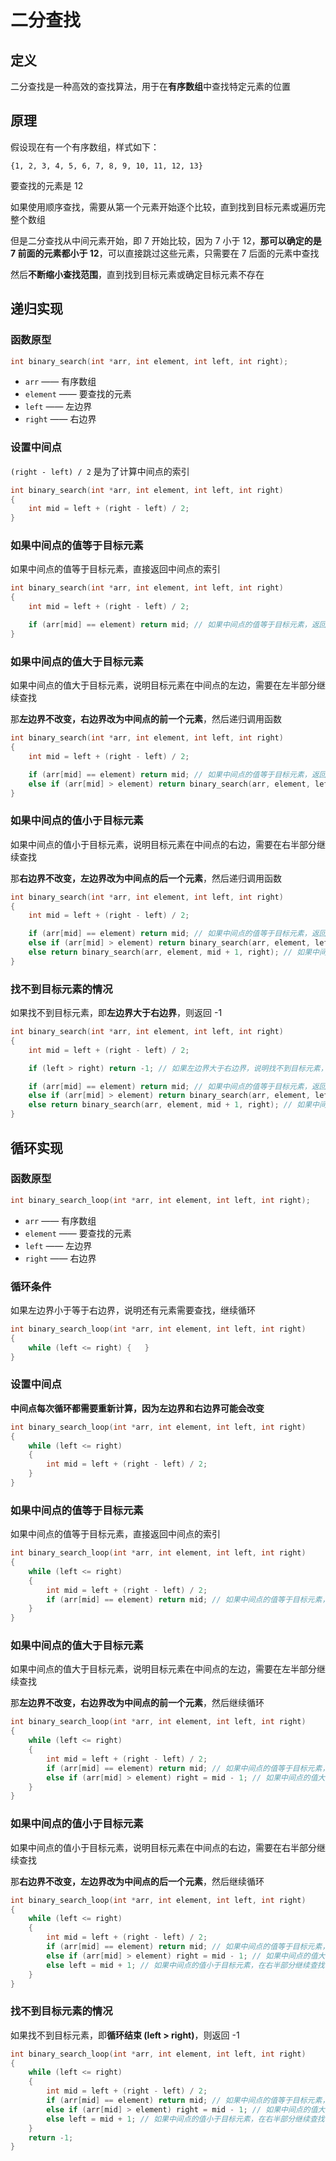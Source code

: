 # 二分查找

## 定义

二分查找是一种高效的查找算法，用于在**有序数组**中查找特定元素的位置

## 原理

假设现在有一个有序数组，样式如下：

```
{1, 2, 3, 4, 5, 6, 7, 8, 9, 10, 11, 12, 13}
```

要查找的元素是 12

如果使用顺序查找，需要从第一个元素开始逐个比较，直到找到目标元素或遍历完整个数组

但是二分查找从中间元素开始，即 7 开始比较，因为 7 小于 12，**那可以确定的是 7 前面的元素都小于 12**，可以直接跳过这些元素，只需要在 7 后面的元素中查找

然后**不断缩小查找范围**，直到找到目标元素或确定目标元素不存在

## 递归实现

### 函数原型

```c
int binary_search(int *arr, int element, int left, int right);
```

- `arr` —— 有序数组
- `element` —— 要查找的元素
- `left` —— 左边界
- `right` —— 右边界

### 设置中间点

`(right - left) / 2` 是为了计算中间点的索引

```c
int binary_search(int *arr, int element, int left, int right)
{
    int mid = left + (right - left) / 2;
}
```

### 如果中间点的值等于目标元素

如果中间点的值等于目标元素，直接返回中间点的索引

```c
int binary_search(int *arr, int element, int left, int right)
{
    int mid = left + (right - left) / 2;

    if (arr[mid] == element) return mid; // 如果中间点的值等于目标元素，返回中间点的索引
}
```

### 如果中间点的值大于目标元素

如果中间点的值大于目标元素，说明目标元素在中间点的左边，需要在左半部分继续查找

那**左边界不改变，右边界改为中间点的前一个元素**，然后递归调用函数

```c
int binary_search(int *arr, int element, int left, int right)
{
    int mid = left + (right - left) / 2;

    if (arr[mid] == element) return mid; // 如果中间点的值等于目标元素，返回中间点的索引
    else if (arr[mid] > element) return binary_search(arr, element, left, mid - 1); // 如果中间点的值大于目标元素，在左半部分继续查找
}
```

### 如果中间点的值小于目标元素

如果中间点的值小于目标元素，说明目标元素在中间点的右边，需要在右半部分继续查找

那**右边界不改变，左边界改为中间点的后一个元素**，然后递归调用函数

```c
int binary_search(int *arr, int element, int left, int right)
{
    int mid = left + (right - left) / 2;

    if (arr[mid] == element) return mid; // 如果中间点的值等于目标元素，返回中间点的索引
    else if (arr[mid] > element) return binary_search(arr, element, left, mid - 1); // 如果中间点的值大于目标元素，在左半部分继续查找
    else return binary_search(arr, element, mid + 1, right); // 如果中间点的值小于目标元素，在右半部分继续查找
}
```

### 找不到目标元素的情况

如果找不到目标元素，即**左边界大于右边界**，则返回 -1

```c
int binary_search(int *arr, int element, int left, int right)
{
    int mid = left + (right - left) / 2;

    if (left > right) return -1; // 如果左边界大于右边界，说明找不到目标元素，返回 -1

    if (arr[mid] == element) return mid; // 如果中间点的值等于目标元素，返回中间点的索引
    else if (arr[mid] > element) return binary_search(arr, element, left, mid - 1); // 如果中间点的值大于目标元素，在左半部分继续查找
    else return binary_search(arr, element, mid + 1, right); // 如果中间点的值小于目标元素，在右半部分继续查找
}
```

## 循环实现

### 函数原型

```c
int binary_search_loop(int *arr, int element, int left, int right);
```

- `arr` —— 有序数组
- `element` —— 要查找的元素
- `left` —— 左边界
- `right` —— 右边界

### 循环条件

如果左边界小于等于右边界，说明还有元素需要查找，继续循环

```c
int binary_search_loop(int *arr, int element, int left, int right)
{
    while (left <= right) {   }
}
```

### 设置中间点

**中间点每次循环都需要重新计算，因为左边界和右边界可能会改变**

```c
int binary_search_loop(int *arr, int element, int left, int right)
{
    while (left <= right)
    {
        int mid = left + (right - left) / 2;
    }
}
```

### 如果中间点的值等于目标元素

如果中间点的值等于目标元素，直接返回中间点的索引

```c
int binary_search_loop(int *arr, int element, int left, int right)
{
    while (left <= right)
    {
        int mid = left + (right - left) / 2;
        if (arr[mid] == element) return mid; // 如果中间点的值等于目标元素，返回中间点的索引
    }
}
```

### 如果中间点的值大于目标元素

如果中间点的值大于目标元素，说明目标元素在中间点的左边，需要在左半部分继续查找

那**左边界不改变，右边界改为中间点的前一个元素**，然后继续循环

```c
int binary_search_loop(int *arr, int element, int left, int right)
{
    while (left <= right)
    {
        int mid = left + (right - left) / 2;
        if (arr[mid] == element) return mid; // 如果中间点的值等于目标元素，返回中间点的索引
        else if (arr[mid] > element) right = mid - 1; // 如果中间点的值大于目标元素，在左半部分继续查找
    }
}
```

### 如果中间点的值小于目标元素

如果中间点的值小于目标元素，说明目标元素在中间点的右边，需要在右半部分继续查找

那**右边界不改变，左边界改为中间点的后一个元素**，然后继续循环

```c
int binary_search_loop(int *arr, int element, int left, int right)
{
    while (left <= right)
    {
        int mid = left + (right - left) / 2;
        if (arr[mid] == element) return mid; // 如果中间点的值等于目标元素，返回中间点的索引
        else if (arr[mid] > element) right = mid - 1; // 如果中间点的值大于目标元素，在左半部分继续查找
        else left = mid + 1; // 如果中间点的值小于目标元素，在右半部分继续查找
    }
}
```

### 找不到目标元素的情况

如果找不到目标元素，即**循环结束 (left > right)**，则返回 -1

```c
int binary_search_loop(int *arr, int element, int left, int right)
{
    while (left <= right)
    {
        int mid = left + (right - left) / 2;
        if (arr[mid] == element) return mid; // 如果中间点的值等于目标元素，返回中间点的索引
        else if (arr[mid] > element) right = mid - 1; // 如果中间点的值大于目标元素，在左半部分继续查找
        else left = mid + 1; // 如果中间点的值小于目标元素，在右半部分继续查找
    }
    return -1;
}
```